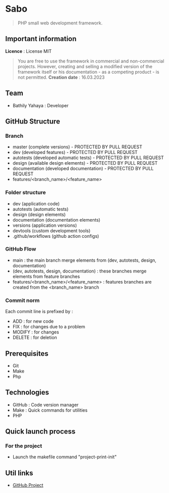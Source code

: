 # Sabo

> PHP small web development framework.

## Important information

**Licence** : License MIT
> You are free to use the framework in commercial and non-commercial projects.
> However, creating and selling a modified version of the framework itself or his documentation - as a competing product - is not permitted.
**Creation date** : 16.03.2023

## Team

- Bathily Yahaya : Developer

## GitHub Structure

### Branch

- master (complete versions) - PROTECTED BY PULL REQUEST
- dev (developed features) - PROTECTED BY PULL REQUEST
- autotests (developed automatic tests) - PROTECTED BY PULL REQUEST
- design (available design elements) - PROTECTED BY PULL REQUEST
- documentation (developed documentation) - PROTECTED BY PULL REQUEST
- features/<branch_name>/<feature_name>

### Folder structure

- dev (application code)
- autotests (automatic tests)
- design (design elements)
- documentation (documentation elements)
- versions (application versions)
- devtools (custom development tools)
- .github/workflows (github action configs)

### GitHub Flow

- main : the main branch merge elements from (dev, autotests, design, documentation)
- (dev, autotests, design, documentation) : these branches merge elements from feature branches
- features/<branch_name>/<feature_name> : features branches are created from the <branch_name> branch

### Commit norm

Each commit line is prefixed by :

- ADD : for new code
- FIX : for changes due to a problem
- MODIFY : for changes
- DELETE : for deletion

## Prerequisites

- Git
- Make
- Php

## Technologies

- GitHub : Code version manager
- Make : Quick commands for utilities
- PHP

## Quick launch process

### For the project

- Launch the makefile command "project-print-init"

## Util links 

- [GitHub Project](https://github.com/users/yahvya/projects/11)